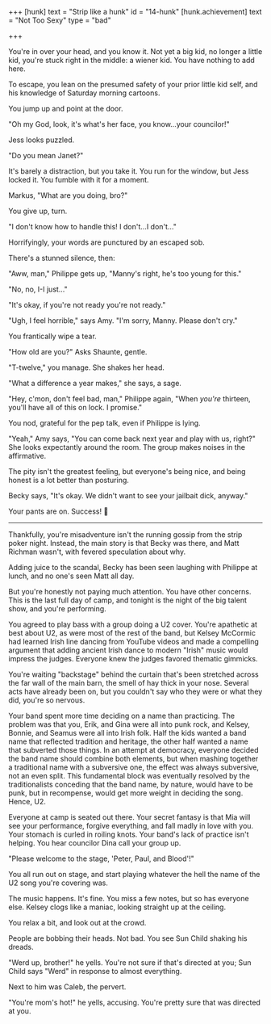 +++
[hunk]
  text = "Strip like a hunk"
  id = "14-hunk"
  [hunk.achievement]
    text = "Not Too Sexy"
    type = "bad"

+++

You're in over your head, and you know it. Not yet a big kid, no longer
a little kid, you're stuck right in the middle: a wiener kid. You have
nothing to add here.

To escape, you lean on the presumed safety of your prior little kid
self, and his knowledge of Saturday morning cartoons.

You jump up and point at the door.

"Oh my God, look, it's what's her face, you know…your councilor!"

Jess looks puzzled.

"Do you mean Janet?"

It's barely a distraction, but you take it. You run for the window, but
Jess locked it. You fumble with it for a moment.

Markus, "What are you doing, bro?"

You give up, turn.

"I don't know how to handle this! I don't…I don't…"

Horrifyingly, your words are punctured by an escaped sob.

There's a stunned silence, then:

"Aww, man," Philippe gets up, "Manny's right, he's too young for this."

"No, no, I-I just…"

"It's okay, if you're not ready you're not ready."

"Ugh, I feel horrible," says Amy. "I'm sorry, Manny. Please don't cry."

You frantically wipe a tear.

"How old are you?" Asks Shaunte, gentle.

"T-twelve," you manage. She shakes her head.

"What a difference a year makes," she says, a sage.

"Hey, c'mon, don't feel bad, man," Philippe again, "When _you're_
thirteen, you'll have all of this on lock. I promise."

You nod, grateful for the pep talk, even if Philippe is lying.

"Yeah," Amy says, "You can come back next year and play with us, right?"
She looks expectantly around the room. The group makes noises in the
affirmative.

The pity isn't the greatest feeling, but everyone's being nice, and
being honest is a lot better than posturing.

Becky says, "It's okay. We didn't want to see your jailbait dick, anyway."

Your pants are on. Success! :100:

---

Thankfully, you're misadventure isn't the running gossip from the strip
poker night. Instead, the main story is that Becky was there, and Matt
Richman wasn't, with fevered speculation about why.

Adding juice to the scandal, Becky has been seen laughing with Philippe
at lunch, and no one's seen Matt all day.

But you're honestly not paying much attention. You have other concerns.
This is the last full day of camp, and tonight is the night of the big
talent show, and you're performing.

You agreed to play bass with a group doing a U2 cover. You're apathetic
at best about U2, as were most of the rest of the band, but Kelsey
McCormic had learned Irish line dancing from YouTube videos and made a
compelling argument that adding ancient Irish dance to modern "Irish"
music would impress the judges. Everyone knew the judges favored
thematic gimmicks.

You're waiting "backstage" behind the curtain that's been stretched
across the far wall of the main barn, the smell of hay thick in your
nose. Several acts have already been on, but you couldn't say who they
were or what they did, you're so nervous.

Your band spent more time deciding on a name than practicing. The
problem was that you, Erik, and Gina were all into punk rock, and
Kelsey, Bonnie, and Seamus were all into Irish folk. Half the kids
wanted a band name that reflected tradition and heritage, the other half
wanted a name that subverted those things. In an attempt at democracy,
everyone decided the band name should combine both elements, but when
mashing together a traditional name with a subversive one, the effect
was always subversive, not an even split. This fundamental block was
eventually resolved by the traditionalists conceding that the band name,
by nature, would have to be punk, but in recompense, would get more
weight in deciding the song. Hence, U2.

Everyone at camp is seated out there. Your secret fantasy is that Mia
will see your performance, forgive everything, and fall madly in love
with you. Your stomach is curled in roiling knots. Your band's lack of
practice isn't helping. You hear councilor Dina call your group up.

"Please welcome to the stage, 'Peter, Paul, and Blood'!"

You all run out on stage, and start playing whatever the hell the name
of the U2 song you're covering was.

The music happens. It's fine. You miss a few notes, but so has everyone
else. Kelsey clogs like a maniac, looking straight up at the ceiling.

You relax a bit, and look out at the crowd.

People are bobbing their heads. Not bad. You see Sun Child shaking his dreads.

"Werd up, brother!" he yells. You're not sure if that's directed at you;
Sun Child says "Werd" in response to almost everything.

Next to him was Caleb, the pervert.

"You're mom's hot!" he yells, accusing. You're pretty sure that was
directed at you.

